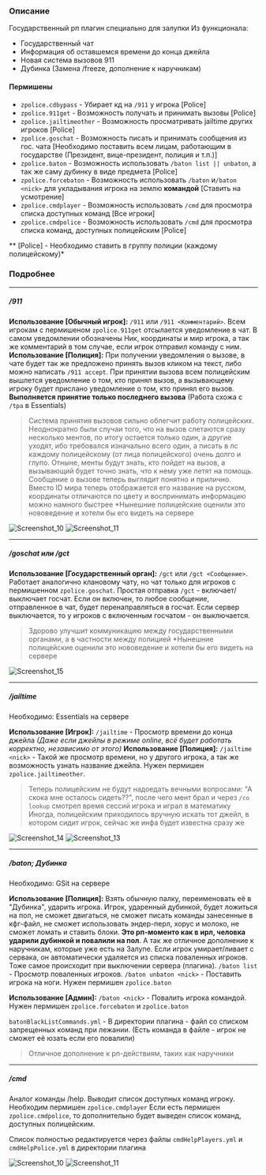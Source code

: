 ### Описание
Государственный рп плагин специально для залупки
Из функционала:
- Государственный чат
- Информация об оставшемся времени до конца джейла
- Новая система вызовов 911
- Дубинка (Замена /freeze, дополнение к наручникам)

#### Пермишены

- `zpolice.cdbypass` - Убирает кд на `/911` у игрока [Police] 
- `zpolice.911get` - Возможность получать и принимать вызовы [Police] 
- `zpolice.jailtimeother` - Возможность просматривать jailtime других игроков [Police] 
- `zpolice.goschat` - Возможность писать и принимать сообщения из гос. чата [Необходимо поставить всем лицам, работающим в государстве (Президент, вице-президент, полиция и т.п.)]
- `zpolice.baton` - Возможность использовать `/baton list || unbaton`, а так же саму дубинку в виде предмета [Police]
- `zpolice.forcebaton` - Возможность использовать `/baton` и`/baton <nick>` для укладывания игрока на землю **командой** [Ставить на усмотрение]
- `zpolice.cmdplayer` - Возможность использовать `/cmd` для просмотра списка доступных команд [Все игроки]
- `zpolice.cmdpolice` - Возможность использовать `/cmd` для просмотра списка команд, доступных полицейским [Police]

** [Police] - Необходимо ставить в группу полиции (каждому полицейскому)*
### Подробнее

------------


##### /911
**Использование [Обычный игрок]:** `/911` или `/911 <Комментарий>`. Всем игрокам с пермишеном `zpolice.911get` отсылается уведомление в чат. В самом уведомлении обозначены Ник, координаты и мир игрока, а так же комментарий в том случае, если игрок отправил команду с ним.
**Использование [Полиция]:** При получении уведомления о вызове, в чате будет так же предложено принять вызов кликом на текст, либо можно написать `/911 accept`. При принятии вызова всем полицейским вышлется уведомление о том, кто принял вызов, а вызывающему игроку будет прислано уведомление о том, кто принял его вызов. **Выполняется принятие только последнего вызова** (Работа схожа с `/tpa` в Essentials)
> Система принятия вызовов сильно облегчит работу полицейских. Неоднократно были случаи того, что на вызов слетаются сразу несколько ментов, по итогу остается только один, а другие уходят, ибо требовался изначально всего один, а писать в лс каждому полицейскому (от лица полицейского) очень долго и глупо. Отныне, менты будут знать, кто пойдет на вызов, а вызывающий будет точно знать, что к нему уже летят на помощь.
> Сообщение о вызове теперь выглядит понятно и прилично. Вместо ID мира теперь отображается его название на русском, координаты отличаются по цвету и воспринимать информацию можно намного быстрее
> *Нынешние полицейские оценили это нововедение и хотели бы его видеть на сервере

![Screenshot_10](https://github.com/Bayori/zpolice/assets/32713344/a8c2588a-7697-4b84-9837-f3ef3c15bfb7)
![Screenshot_11](https://github.com/Bayori/zpolice/assets/32713344/86d88227-4568-4d10-b8c6-173da2cc164e)

------------
##### /goschat или /gct
**Использование [Государственный орган]:** `/gct` или `/gct <Сообщение>`. Работает аналогично клановому чату, но чат только для игроков с пермишенном `zpolice.goschat`. Простая отправка `/gct` - включает/выключает госчат. Если он включен, то любое сообщение, отправленное в чат, будет перенаправляться в госчат.
Если сервер выключается, то у игроков с включенным госчатом - он выключается.
> Здорово улучшит коммуникацию между государственными органами, а в частности между полицией
> *Нынешние полицейские оценили это нововедение и хотели бы его видеть на сервере

![Screenshot_15](https://github.com/Bayori/zpolice/assets/32713344/537d1c63-3f31-4406-89ba-c5e3fe131e40)

------------
##### /jailtime
Необходимо: Essentials на сервере

**Использование [Игрок]:** `/jailtime` - Просмотр времени до конца джейла *(Даже если джейлы в режиме online, всё будет работать корректно, независимо от этого)*
**Использование [Полиция]:** `/jailtime <nick>` - Такой же просмотр времени, но у другого игрока, а так же возможность узнать название джейла. Нужен пермишен `zpolice.jailtimeother`.
> 	Теперь полицейским не будут надоедать вечными вопросами: "А скока мне осталось сидеть??", после чего мент брал и через `/co lookup` смотрел время сессий игрока и играл в математику
 	Иногда, полицейским приходилось вручную искать тот джейл, в котором сидит игрок, сейчас же инфа будет известна сразу же

![Screenshot_14](https://github.com/Bayori/zpolice/assets/32713344/9af4ede0-df07-4006-a823-b692ba357ff3)
![Screenshot_13](https://github.com/Bayori/zpolice/assets/32713344/3490f9b7-caec-4001-a9a4-5f426afb5266)

------------
##### /baton; Дубинка
Необходимо: GSit на сервере

**Использование [Полиция]:** Взять обычную палку, переименовать её в "Дубинка", ударить игрока. Игрок, ударенный дубинкой, будет ложиться на пол, не сможет двигаться, не сможет писать команды занесенные в кфг-файл, не сможет использовать эндер-перл, хорус и молоко, не сможет ломать и ставить блоки. **Это рп-моменто как в ирл, человка ударили дубинкой и повалили на пол**. А так же отличное дополнение к наручникам, которые уже есть на Залупе.
Если игрок умирает/ливает с сервака, он автоматически удаляется из списка поваленных игроков. Тоже самое происходит при выключении сервера (плагина).
`/baton list` - Просмотр поваленных игроков.
`/baton unbaton <nick>` - Поставить игрока на ноги.
Нужен пермишен `zpolice.baton`

**Использование [Админ]:** `/baton <nick>` - Повалить игрока командой. Нужен пермишен `zpolice.forcebaton` и `zpolice.baton`

`batonBlackListCommands.yml` - В директории плагина - файл со списком запрещенных команд при лежании. (Есть команда в файле - игрок не сможет её юзать если его повалили)
> Отличное дополнение к рп-действиям, таких как наручники


------------
##### /cmd
Аналог команды /help. Выводит список доступных команд игроку.
Необходим пермишен `zpolice.cmdplayer`
Если есть пермишен `zpolice.cmdpolice`, то дополнительно будет выведен список команд, доступных полицейским.

Список полностью редактируется через файлы `cmdHelpPlayers.yml` и `cmdHelpPolice.yml` в директории плагина

![Screenshot_10](https://github.com/Bayori/zpolice/assets/32713344/f0fe0210-fb02-440c-9e0f-acb23eaa2f4e)
![Screenshot_11](https://github.com/Bayori/zpolice/assets/32713344/a1ba7972-cefe-4a70-a8da-2f80f40e309d)
